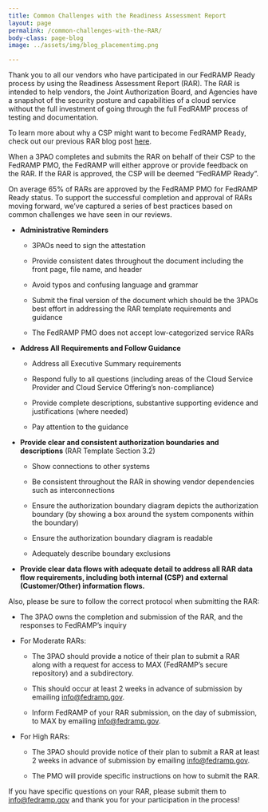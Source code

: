 ```yaml
---
title: Common Challenges with the Readiness Assessment Report
layout: page
permalink: /common-challenges-with-the-RAR/
body-class: page-blog
image: ../assets/img/blog_placementimg.png

---
```


Thank you to all our vendors who have participated in our FedRAMP Ready process by using the Readiness Assessment Report (RAR). The RAR is intended to help vendors, the Joint Authorization Board, and Agencies have a snapshot of the security posture and capabilities  of a cloud service without the full investment of going through the full FedRAMP process of testing and documentation.

To learn more about why a CSP might want to become FedRAMP Ready, check out our previous RAR blog post [here](https://www.fedramp.gov/why-become-fedramp-ready/).

When a 3PAO completes and submits the RAR on behalf of their CSP to the FedRAMP PMO, the FedRAMP will either approve or provide feedback on the RAR. If the RAR is approved, the CSP will be deemed “FedRAMP Ready”.

On average 65% of RARs are approved by the FedRAMP PMO for FedRAMP Ready status. To support the successful completion and approval of RARs moving forward, we’ve captured a series of best practices based on common challenges we have seen in our reviews.


* **Administrative Reminders**
    * 3PAOs need to sign the attestation

    * Provide consistent dates throughout the document including the front page, file name, and header

    * Avoid typos and confusing language and grammar

    * Submit the final version of the document which should be the 3PAOs best effort in addressing the RAR template requirements and guidance

    * The FedRAMP PMO does not accept low-categorized service RARs


* **Address All Requirements and Follow Guidance**

    * Address all Executive Summary requirements

    * Respond fully to all questions (including areas of the Cloud Service Provider and Cloud Service Offering’s non-compliance)

    * Provide complete descriptions, substantive supporting evidence and justifications (where needed)

    * Pay attention to the guidance


* **Provide clear and consistent authorization boundaries and descriptions** (RAR Template Section 3.2)

    * Show connections to other systems

    * Be consistent throughout the RAR in showing vendor dependencies such as interconnections

    * Ensure the authorization boundary diagram depicts the authorization boundary (by showing a box around the system components within the boundary)

    * Ensure the authorization boundary diagram is readable

    * Adequately describe boundary exclusions


* **Provide clear data flows with adequate detail to address all RAR data flow requirements, including both internal (CSP) and external (Customer/Other) information flows.**

Also, please be sure to follow the correct protocol when submitting the RAR:

* The 3PAO owns the completion and submission of the RAR, and the responses to FedRAMP’s inquiry

* For Moderate RARs:
    * The 3PAO should provide a notice of their plan to submit a RAR along with a request for access to MAX (FedRAMP’s secure repository) and a subdirectory.
    
    * This should occur at least 2 weeks in advance of submission by emailing info@fedramp.gov.

    * Inform FedRAMP of your RAR submission, on the day of submission, to MAX by emailing info@fedramp.gov.

* For High RARs:
    * The 3PAO should provide notice of their plan to submit a RAR at least 2 weeks in advance of submission by emailing info@fedramp.gov.

    * The PMO will provide specific instructions on how to submit the RAR.

If you have specific questions on your RAR, please submit them to [info@fedramp.gov](mailto:info@fedramp.gov) and thank you for your participation in the process!

